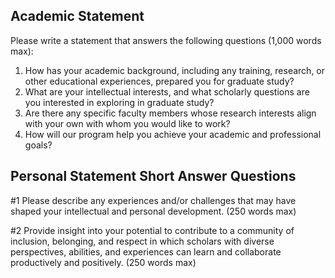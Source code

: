 ## Academic Statement

Please write a statement that answers the following questions (1,000 words max):

  1. How has your academic background, including any training, research, or other educational experiences, prepared you for graduate study?
  2. What are your intellectual interests, and what scholarly questions are you interested in exploring in graduate study?
  3. Are there any specific faculty members whose research interests align with your own with whom you would like to work?
  4. How will our program help you achieve your academic and professional goals?


## Personal Statement Short Answer Questions

#1 Please describe any experiences and/or challenges that may have shaped your intellectual and personal development. (250 words max)


#2 Provide insight into your potential to contribute to a community of inclusion, belonging, and respect in which scholars with diverse perspectives, abilities, and experiences can learn and collaborate productively and positively. (250 words max)

